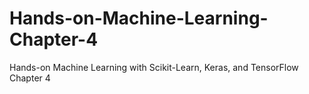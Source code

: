 # Hands-on-Machine-Learning-Chapter-4
Hands-on Machine Learning with Scikit-Learn, Keras, and TensorFlow Chapter 4
